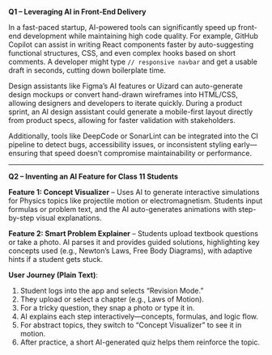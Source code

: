 
**Q1 – Leveraging AI in Front-End Delivery**

In a fast-paced startup, AI-powered tools can significantly speed up front-end development while maintaining high code quality. For example, GitHub Copilot can assist in writing React components faster by auto-suggesting functional structures, CSS, and even complex hooks based on short comments. A developer might type `// responsive navbar` and get a usable draft in seconds, cutting down boilerplate time.

Design assistants like Figma’s AI features or Uizard can auto-generate design mockups or convert hand-drawn wireframes into HTML/CSS, allowing designers and developers to iterate quickly. During a product sprint, an AI design assistant could generate a mobile-first layout directly from product specs, allowing for faster validation with stakeholders.

Additionally, tools like DeepCode or SonarLint can be integrated into the CI pipeline to detect bugs, accessibility issues, or inconsistent styling early—ensuring that speed doesn’t compromise maintainability or performance.

---

**Q2 – Inventing an AI Feature for Class 11 Students**

**Feature 1: Concept Visualizer** – Uses AI to generate interactive simulations for Physics topics like projectile motion or electromagnetism. Students input formulas or problem text, and the AI auto-generates animations with step-by-step visual explanations.

**Feature 2: Smart Problem Explainer** – Students upload textbook questions or take a photo. AI parses it and provides guided solutions, highlighting key concepts used (e.g., Newton’s Laws, Free Body Diagrams), with adaptive hints if a student gets stuck.

**User Journey (Plain Text)**:

1. Student logs into the app and selects “Revision Mode.”
2. They upload or select a chapter (e.g., Laws of Motion).
3. For a tricky question, they snap a photo or type it in.
4. AI explains each step interactively—concepts, formulas, and logic flow.
5. For abstract topics, they switch to “Concept Visualizer” to see it in motion.
6. After practice, a short AI-generated quiz helps them reinforce the topic.
